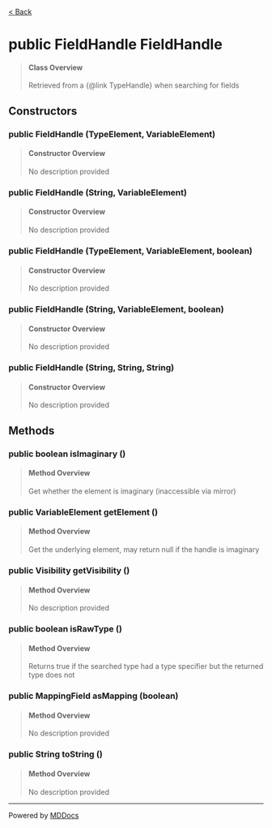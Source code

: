 [< Back](../README.md)
# public FieldHandle FieldHandle #
>#### Class Overview ####
>Retrieved from a {@link TypeHandle} when searching for fields
## Constructors ##
### public FieldHandle (TypeElement, VariableElement) ###
>#### Constructor Overview ####
>No description provided
>
### public FieldHandle (String, VariableElement) ###
>#### Constructor Overview ####
>No description provided
>
### public FieldHandle (TypeElement, VariableElement, boolean) ###
>#### Constructor Overview ####
>No description provided
>
### public FieldHandle (String, VariableElement, boolean) ###
>#### Constructor Overview ####
>No description provided
>
### public FieldHandle (String, String, String) ###
>#### Constructor Overview ####
>No description provided
>
## Methods ##
### public boolean isImaginary () ###
>#### Method Overview ####
>Get whether the element is imaginary (inaccessible via mirror)
>
### public VariableElement getElement () ###
>#### Method Overview ####
>Get the underlying element, may return null if the handle is imaginary
>
### public Visibility getVisibility () ###
>#### Method Overview ####
>No description provided
>
### public boolean isRawType () ###
>#### Method Overview ####
>Returns true if the searched type had a type specifier but the returned
 type does not
>
### public MappingField asMapping (boolean) ###
>#### Method Overview ####
>No description provided
>
### public String toString () ###
>#### Method Overview ####
>No description provided
>

---
Powered by [MDDocs](https://github.com/VRCube/MDDocs)
